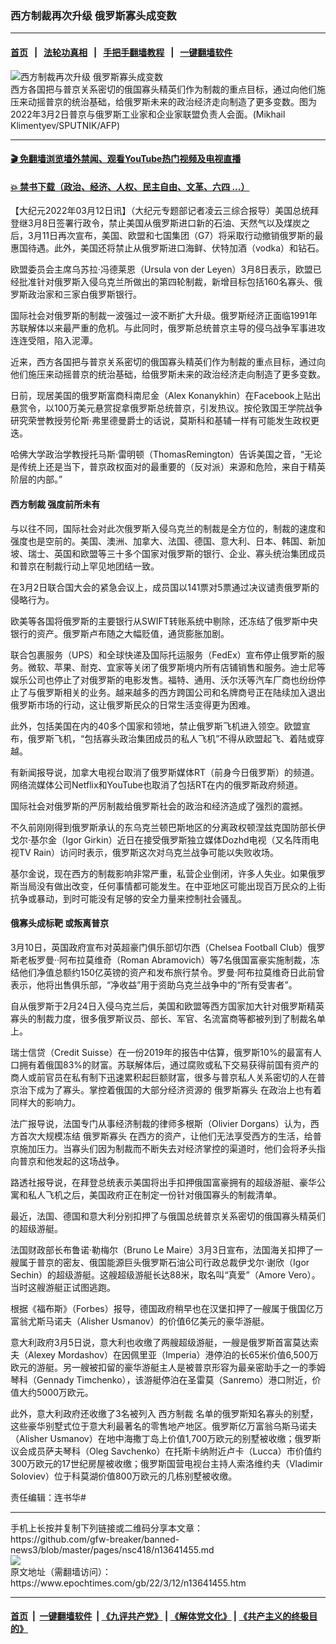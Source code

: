 ### 西方制裁再次升级 俄罗斯寡头成变数
------------------------

#### [首页](https://github.com/gfw-breaker/banned-news3/blob/master/README.md) &nbsp;&nbsp;|&nbsp;&nbsp; [法轮功真相](https://github.com/begood0513/basic/blob/master/README.md)  &nbsp;&nbsp;|&nbsp;&nbsp; [手把手翻墙教程](https://github.com/gfw-breaker/guides/wiki)  &nbsp;&nbsp;|&nbsp;&nbsp; [一键翻墙软件](https://github.com/gfw-breaker/nogfw/blob/master/README.md)  



<div><img alt="西方制裁再次升级 俄罗斯寡头成变数" class="attachment-djy_600_400 size-djy_600_400 wp-post-image" src="https://i.epochtimes.com/assets/uploads/2022/03/id13641466-000_324B4KX-600x400.jpg"/>
<div class="caption">
 西方各国把与普京关系密切的俄国寡头精英们作为制裁的重点目标，通过向他们施压来动摇普京的统治基础，给俄罗斯未来的政治经济走向制造了更多变数。图为2022年3月2日普京与俄罗斯工业家和企业家联盟负责人会面。(Mikhail Klimentyev/SPUTNIK/AFP)
</div></div><hr/>

#### [ 🎬  免翻墙浏览墙外禁闻、观看YouTube热门视频及电视直播](https://github.com/gfw-breaker/HelloWorld)

#### [ 💥  禁书下载（政治、经济、人权、民主自由、文革、六四 ...）](https://github.com/gfw-breaker/books/blob/master/README.md)

<div><p>
 【大纪元2022年03月12日讯】（大纪元专题部记者凌云三综合报导）美国总统拜登继3月8日签署行政令，禁止美国从俄罗斯进口新的石油、天然气以及煤炭之后，3月11日再次宣布，美国、欧盟和七国集团（G7）将采取行动撤销俄罗斯的最惠国待遇。此外，美国还将禁止从俄罗斯进口海鲜、伏特加酒（vodka）和钻石。
</p>
<p>
 欧盟委员会主席乌苏拉‧冯德莱恩（Ursula von der Leyen）3月8日表示，欧盟已经批准针对俄罗斯入侵乌克兰所做出的第四轮制裁，新增目标包括160名寡头、俄罗斯政治家和三家白俄罗斯银行。
</p>
<p>
 国际社会对俄罗斯的制裁一波强过一波不断扩大升级。俄罗斯经济正面临1991年苏联解体以来最严重的危机。与此同时，俄罗斯总统普京主导的侵乌战争军事进攻连连受阻，陷入泥潭。
</p>
<p>
 近来，西方各国把与普京关系密切的俄国寡头精英们作为制裁的重点目标，通过向他们施压来动摇普京的统治基础，给俄罗斯未来的政治经济走向制造了更多变数。
</p>
<p>
 日前，现居美国的俄罗斯富商科南尼金（Alex Konanykhin）在Facebook上贴出悬赏令，以100万美元悬赏捉拿俄罗斯总统普京，引发热议。按伦敦国王学院战争研究荣誉教授劳伦斯‧弗里德曼爵士的话说，莫斯科和基辅一样有可能发生政权更迭。
</p>
<p>
 哈佛大学政治学教授托马斯‧雷明顿（ThomasRemington）告诉美国之音，“无论是传统上还是当下，普京政权面对的最重要的（反对派）来源和危险，来自于精英阶层的内部。”
</p>
<h4>
 <ok href="https://www.epochtimes.com/gb/tag/%E8%A5%BF%E6%96%B9%E5%88%B6%E8%A3%81.html">
  西方制裁
 </ok>
 强度前所未有
</h4>
<p>
 与以往不同，国际社会对此次俄罗斯入侵乌克兰的制裁是全方位的，制裁的速度和强度也是空前的。美国、澳洲、加拿大、法国、德国、意大利、日本、韩国、新加坡、瑞士、英国和欧盟等三十多个国家对俄罗斯的银行、企业、寡头统治集团成员和普京在制裁行动上罕见地团结一致。
</p>
<p>
 在3月2日联合国大会的紧急会议上，成员国以141票对5票通过决议谴责俄罗斯的侵略行为。
</p>
<p>
 欧美等各国将俄罗斯的主要银行从SWIFT转账系统中剔除，还冻结了俄罗斯中央银行的资产。俄罗斯卢布随之大幅贬值，通货膨胀加剧。
</p>
<p>
 联合包裹服务（UPS）和全球快递及国际托运服务（FedEx）宣布停止俄罗斯的服务。微软、苹果、耐克、宜家等关闭了俄罗斯境内所有店铺销售和服务。迪士尼等娱乐公司也停止了对俄罗斯的电影发售。福特、通用、沃尔沃等汽车厂商也纷纷停止了与俄罗斯相关的业务。越来越多的西方跨国公司和名牌商号正在陆续加入退出俄罗斯市场的行动，这让俄罗斯民众的日常生活变得更为困难。
</p>
<p>
 此外，包括美国在内的40多个国家和领地，禁止俄罗斯飞机进入领空。欧盟宣布，俄罗斯飞机，“包括寡头政治集团成员的私人飞机”不得从欧盟起飞、着陆或穿越。
</p>
<p>
 有新闻报导说，加拿大电视台取消了俄罗斯媒体RT（前身今日俄罗斯）的频道。网络流媒体公司Netflix和YouTube也取消了包括RT在内的俄罗斯政府频道。
</p>
<p>
 国际社会对俄罗斯的严厉制裁给俄罗斯社会的政治和经济造成了强烈的震撼。
</p>
<p>
 不久前刚刚得到俄罗斯承认的东乌克兰顿巴斯地区的分离政权顿涅兹克国防部长伊戈尔‧基尔金（Igor Girkin）近日在接受俄罗斯独立媒体Dozhd电视（又名阵雨电视TV Rain）访问时表示，俄罗斯这次对乌克兰战争可能以失败收场。
</p>
<p>
 基尔金说，现在西方的制裁影响非常严重，私营企业倒闭，许多人失业。如果俄罗斯当局没有做出改变，任何事情都可能发生。在中亚地区可能出现百万民众的上街抗争或暴动，到时可能没有足够的安全力量来控制社会骚乱。
</p>
<h4>
 俄寡头成标靶 或叛离普京
</h4>
<p>
 3月10日，英国政府宣布对英超豪门俱乐部切尔西（Chelsea Football Club）俄罗斯老板罗曼·‧阿布拉莫维奇（Roman Abramovich）等7名俄国富豪实施制裁，冻结他们净值总额约150亿英镑的资产和发布旅行禁令。罗曼‧阿布拉莫维奇日此前曾表示，他将出售俱乐部，“净收益”用于资助乌克兰战争中的“所有受害者”。
</p>
<p>
 自从俄罗斯于2月24日入侵乌克兰后，美国和欧盟等西方国家加大针对俄罗斯精英寡头的制裁力度，很多俄罗斯议员、部长、军官、名流富商等都被列到了制裁名单上。
</p>
<p>
 瑞士信贷（Credit Suisse）在一份2019年的报告中估算，俄罗斯10%的最富有人口拥有着俄国83%的财富。苏联解体后，通过腐败或私下交易获得前国有资产的商人或前官员在私有制下迅速累积起巨额财富，很多与普京私人关系密切的人在普京治下成为了寡头。掌控着俄国的大部分经济资源的
 <ok href="https://www.epochtimes.com/gb/tag/%E4%BF%84%E7%BD%97%E6%96%AF%E5%AF%A1%E5%A4%B4.html">
  俄罗斯寡头
 </ok>
 在政治上也有着同样大的影响力。
</p>
<p>
 法广报导说，法国专门从事经济制裁的律师多根斯（Olivier Dorgans）认为，西方首次大规模冻结
 <ok href="https://www.epochtimes.com/gb/tag/%E4%BF%84%E7%BD%97%E6%96%AF%E5%AF%A1%E5%A4%B4.html">
  俄罗斯寡头
 </ok>
 在西方的资产，让他们无法享受西方的生活，给普京施加压力。当寡头们因为制裁而不断失去对经济掌控的渠道时，他们会将矛头指向普京和他发起的这场战争。
</p>
<p>
 路透社报导说，在拜登总统表示美国将出手扣押俄国富豪拥有的超级游艇、豪华公寓和私人飞机之后，美国政府正在制定一份针对俄国寡头的制裁清单。
</p>
<p>
 最近，法国、德国和意大利分别扣押了与俄国总统普京关系密切的俄国寡头精英们的超级游艇。
</p>
<p>
 法国财政部长布鲁诺‧勒梅尔（Bruno Le Maire）3月3日宣布，法国海关扣押了一艘属于普京的密友、俄国能源巨头俄罗斯石油公司行政总裁伊戈尔‧谢欣（Igor Sechin）的超级游艇。这艘超级游艇长达88米，取名叫“真爱”（Amore Vero）。当时这艘游艇正试图逃跑。
</p>
<p>
 根据《福布斯》（Forbes）报导，德国政府稍早也在汉堡扣押了一艘属于俄国亿万富翁尤斯马诺夫（Alisher Usmanov）的价值6亿美元的豪华游艇。
</p>
<p>
 意大利政府3月5日说，意大利也收缴了两艘超级游艇，一艘是俄罗斯首富莫达索夫（Alexey Mordashov）在因佩里亚（Imperia）港停泊的长65米价值6,500万欧元的游艇。另一艘被扣留的豪华游艇主人是被普京形容为最亲密助手之一的季姆琴科（Gennady Timchenko），该游艇停泊在圣雷莫（Sanremo）港口附近，价值大约5000万欧元。
</p>
<p>
 此外，意大利政府还收缴了3名被列入
 <ok href="https://www.epochtimes.com/gb/tag/%E8%A5%BF%E6%96%B9%E5%88%B6%E8%A3%81.html">
  西方制裁
 </ok>
 名单的俄罗斯知名寡头的别墅，这些豪华别墅式位于意大利最著名的零售地产地区。俄罗斯亿万富翁乌斯马诺夫（Alisher Usmanov）在地中海撒丁岛上价值1,700万欧元的别墅被收缴；俄罗斯议会成员萨夫琴科（Oleg Savchenko）在托斯卡纳附近卢卡（Lucca）市价值约300万欧元的17世纪房屋被收缴；俄罗斯国营电视台主持人索洛维约夫（Vladimir Soloviev）位于科莫湖价值800万欧元的几栋别墅被收缴。
</p>
<p>
 责任编辑：连书华#
</p>
<p>
</p>
</div>
<hr/>
手机上长按并复制下列链接或二维码分享本文章：<br/>
https://github.com/gfw-breaker/banned-news3/blob/master/pages/nsc418/n13641455.md <br/>
<a href='https://github.com/gfw-breaker/banned-news3/blob/master/pages/nsc418/n13641455.md'><img src='https://github.com/gfw-breaker/banned-news3/blob/master/pages/nsc418/n13641455.md.png'/></a> <br/>
原文地址（需翻墙访问）：https://www.epochtimes.com/gb/22/3/12/n13641455.htm


------------------------
#### [首页](https://github.com/gfw-breaker/banned-news3/blob/master/README.md) &nbsp;|&nbsp; [一键翻墙软件](https://github.com/gfw-breaker/nogfw/blob/master/README.md) &nbsp;| [《九评共产党》](https://github.com/gfw-breaker/9ping.md/blob/master/README.md#九评之一评共产党是什么) | [《解体党文化》](https://github.com/gfw-breaker/jtdwh.md/blob/master/README.md) | [《共产主义的终极目的》](https://github.com/gfw-breaker/gczydzjmd.md/blob/master/README.md)


<img src='http://gfw-breaker.win/banned-news3/pages/nsc418/n13641455.md' width='0px' height='0px'/>
